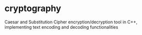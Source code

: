 # cryptography
Caesar and Substitution Cipher encryption/decryption tool in C++, implementing text encoding and decoding functionalities
